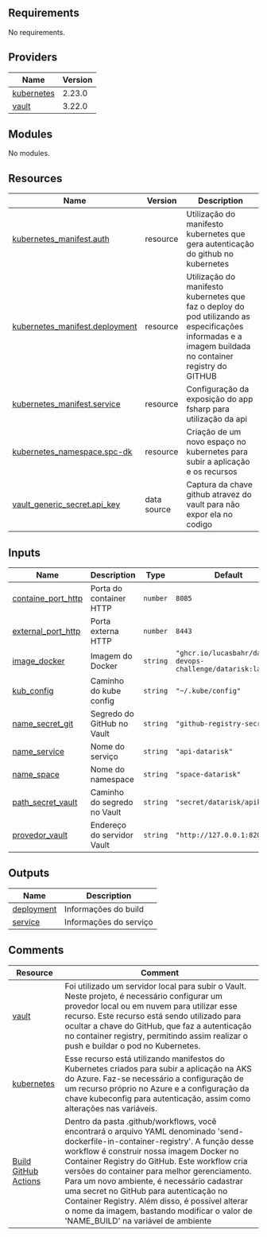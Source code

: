 ## Requirements

No requirements.

## Providers

| Name | Version |
|------|---------|
| <a name="provider_kubernetes"></a> [kubernetes](#provider\_kubernetes) | 2.23.0 |
| <a name="provider_vault"></a> [vault](#provider\_vault) | 3.22.0 |

## Modules

No modules.

## Resources

| Name | Version | Description |
|------|---------|-------------|
| [kubernetes_manifest.auth](https://registry.terraform.io/providers/hashicorp/kubernetes/latest/docs/resources/manifest) | resource | Utilização do manifesto kubernetes que gera autenticação do github no kubernetes
| [kubernetes_manifest.deployment](https://registry.terraform.io/providers/hashicorp/kubernetes/latest/docs/resources/manifest) | resource | Utilização do manifesto kubernetes que faz o deploy do pod utilizando as especificações informadas e a imagem buildada no container registry do GITHUB
| [kubernetes_manifest.service](https://registry.terraform.io/providers/hashicorp/kubernetes/latest/docs/resources/manifest) | resource | Configuração da exposição do app fsharp para utilização da api
| [kubernetes_namespace.spc-dk](https://registry.terraform.io/providers/hashicorp/kubernetes/latest/docs/resources/namespace) | resource | Criação de um novo espaço no kubernetes para subir a aplicação e os recursos
| [vault_generic_secret.api_key](https://registry.terraform.io/providers/hashicorp/vault/latest/docs/data-sources/generic_secret) | data source | Captura da chave github atravez do vault para não expor ela no codigo

## Inputs

| Name | Description | Type | Default | Required |
|------|-------------|------|---------|:--------:|
| <a name="input_containe_port_http"></a> [containe\_port\_http](#input\_containe\_port\_http) | Porta do container HTTP | `number` | `8085` | no |
| <a name="input_external_port_http"></a> [external\_port\_http](#input\_external\_port\_http) | Porta externa HTTP | `number` | `8443` | no |
| <a name="input_image_docker"></a> [image\_docker](#input\_image\_docker) | Imagem do Docker | `string` | `"ghcr.io/lucasbahr/datapi-devops-challenge/datarisk:latest"` | no |
| <a name="input_kub_config"></a> [kub\_config](#input\_kub\_config) | Caminho do kube config | `string` | `"~/.kube/config"` | no |
| <a name="input_name_secret_git"></a> [name\_secret\_git](#input\_name\_secret\_git) | Segredo do GitHub no Vault | `string` | `"github-registry-secret"` | no |
| <a name="input_name_service"></a> [name\_service](#input\_name\_service) | Nome do serviço | `string` | `"api-datarisk"` | no |
| <a name="input_name_space"></a> [name\_space](#input\_name\_space) | Nome do namespace | `string` | `"space-datarisk"` | no |
| <a name="input_path_secret_vault"></a> [path\_secret\_vault](#input\_path\_secret\_vault) | Caminho do segredo no Vault | `string` | `"secret/datarisk/apikey"` | no |
| <a name="input_provedor_vault"></a> [provedor\_vault](#input\_provedor\_vault) | Endereço do servidor Vault | `string` | `"http://127.0.0.1:8200"` | yes |

## Outputs

| Name | Description |
|------|-------------|
| <a name="output_deployment"></a> [deployment](#output\_deployment) | Informações do build |
| <a name="output_service"></a> [service](#output\_service) | Informações do serviço |

## Comments


| Resource | Comment |
|------|-------------|
| <a name="provider_vault"></a> [vault](#provider\_vault) | Foi utilizado um servidor local para subir o Vault. Neste projeto, é necessário configurar um provedor local ou em nuvem para utilizar esse recurso. Este recurso está sendo utilizado para ocultar a chave do GitHub, que faz a autenticação no container registry, permitindo assim realizar o push e buildar o pod no Kubernetes. |
| <a name="provider_kubernetes"></a> [kubernetes](#provider\_kubernetes) | Esse recurso está utilizando manifestos do Kubernetes criados para subir a aplicação na AKS do Azure. Faz-se necessário a configuração de um recurso próprio no Azure e a configuração da chave kubeconfig para autenticação, assim como alterações nas variáveis. |
[Build GitHub Actions](../.github/workflows/send-dockerfile-in-container-registry.yml) | Dentro da pasta .github/workflows, você encontrará o arquivo YAML denominado 'send-dockerfile-in-container-registry'. A função desse workflow é construir nossa imagem Docker no Container Registry do GitHub. Este workflow cria versões do container para melhor gerenciamento. Para um novo ambiente, é necessário cadastrar uma secret no GitHub para autenticação no Container Registry. Além disso, é possível alterar o nome da imagem, bastando modificar o valor de 'NAME_BUILD' na variável de ambiente